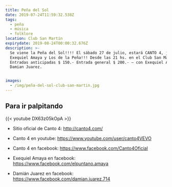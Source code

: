 ```yaml
---
title: Peña del Sol
date: 2019-07-24T11:59:32.538Z
tags:
  - peña
  - música
  - folklore
location: Club San Martín
expirydate: 2019-08-24T00:00:32.676Z
description: >-
  Se viene la Peña del Sol!!!! El sábado 27 de julio, estará CANTO 4, junto a
  Exequiel Amaya y Los de la Peña!!! Desde las 21 hs. en el Club San Martín!!!
  Entradas anticipadas $ 150.- Entrada general $ 200.- — con Exequiel Amaya y
  Damian Juarez.


images:
  - /img/peña-del-sol-club-san-martin.jpg
---
```

## Para ir palpitando

 {{< youtube DX63z05kOpA >}}

* Sitio oficial de Canto 4: http://canto4.com/

* Canto 4 en youtube: https://www.youtube.com/user/canto4VEVO

* Canto 4 en facebook: https://www.facebook.com/Canto4Oficial


* Exequiel Amaya en facebook: https://www.facebook.com/elpuntano.amaya

* Damián Juarez en facebook: https://www.facebook.com/damian.juarez.714

